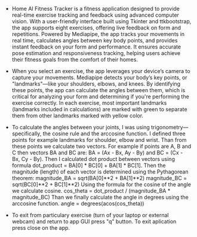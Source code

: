 - Home AI Fitness Tracker is a fitness application designed to provide real-time exercise tracking and feedback using advanced computer vision. With a user-friendly interface built using Tkinter and ttkbootstrap, the app supports eight exercises, offering live feedback on form and repetitions. Powered by Mediapipe, the app tracks your movements in real time, calculates angles between key body points, and provides instant feedback on your form and performance.  It ensures accurate pose estimation and responsiveness tracking, helping users achieve their fitness goals from the comfort of their homes. 

- When you select an exercise, the app leverages your device’s camera to capture your movements. Mediapipe detects your body’s key points, or "landmarks"—like your shoulders, elbows, and knees. By identifying these points, the app can calculate the angles between them, which is critical for analyzing your form and determining if you're performing the exercise correctly. In each exercise, most important landmarks (landmarks included in calculations) are marked with green to separate them from other landmarks marked with yellow color. 

- To calculate the angles between your joints, I was using trigonometry—specifically, the cosine rule and the arccosine function. I defined three points for example landmarks for shoulder, elbow and wrist. Than from these points we calculate two vectors. For example if points are A, B and C then vectors BA and BC are: 
BA = (Ax - Bx, Ay - By) and BC = (Cx - Bx, Cy - By). 
Then I calculated dot product between vectors using formula dot_product = BA[0] * BC[0] + BA[1] * BC[1]. Then the magnitude (length) of each vector is determined using the Pythagorean theorem:
magnitude_BA = sqrt(BA[0]**2 + BA[1]**2)
magnitude_BC = sqrt(BC[0]**2 + BC[1]**2)
Using the formula for the cosine of the angle we calculate cosine.
cos_theta = dot_product / (magnitude_BA * magnitude_BC)
Than we finally calculate the angle in degrees using the arccosine function. 
angle = degrees(acos(cos_theta))

- To exit from particulary exercise (turn of your laptop or external webcam) and return to app GUI press "q" button. To exit aplication press close on the app. 

